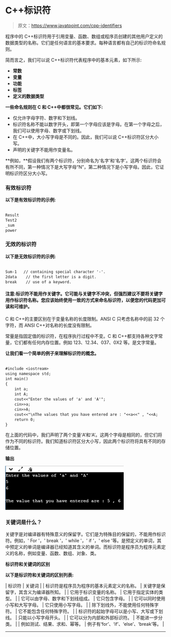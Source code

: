# C++标识符

> 原文：<https://www.javatpoint.com/cpp-identifiers>

程序中的 C++标识符用于引用变量、函数、数组或程序员创建的其他用户定义的数据类型的名称。它们是任何语言的基本要求。每种语言都有自己的标识符命名规则。

简而言之，我们可以说 C++标识符代表程序中的基本元素，如下所示:

*   **常数**
*   **变量**
*   **功能**
*   **标签**
*   **定义的数据类型**

**一些命名规则在 C 和 C++中都很常见。它们如下:**

*   仅允许字母字符、数字和下划线。
*   标识符名称不能以数字开头，即第一个字母应该是字母。在第一个字母之后，我们可以使用字母、数字或下划线。
*   在 C++中，大小写字母是不同的。因此，我们可以说 C++标识符区分大小写。
*   声明的关键字不能用作变量名。

**例如，**假设我们有两个标识符，分别命名为‘名字’和‘名字’。这两个标识符会有所不同，第一种情况下是大写字母“N”，第二种情况下是小写字母。因此，它证明标识符区分大小写。

### 有效标识符

**以下是有效标识符的示例:**

```

Result
Test2
_sum
power

```

### 无效的标识符

**以下是无效标识符的示例:**

```

Sum-1   // containing special character '-'.
2data    // the first letter is a digit. 
break    // use of a keyword.  

```

#### 注意:标识符不能用作关键字。它可能与关键字不冲突，但强烈建议不要将关键字用作标识符名称。您应该始终使用一致的方式来命名标识符，以便您的代码更加可读和可维护。

C 和 C++的主要区别在于变量名称的长度限制。ANSI C 只考虑名称中的前 32 个字符，而 ANSI C++对名称的长度没有限制。

常量是指固定值的标识符，在程序执行过程中不变。C 和 C++都支持各种文字常量，它们都有任何内存位置。例如 123、12.34、037、0X2 等。是文字常量。

**让我们看一个简单的例子来理解标识符的概念。**

```

#include <iostream>
using namespace std;
int main()
{
    int a;
    int A;
    cout<<"Enter the values of 'a' and 'A'";
    cin>>a;
    cin>>A;
    cout<<"\nThe values that you have entered are : "<<a<<" , "<<A;
    return 0;
}

```

在上面的代码中，我们声明了两个变量‘A’和‘A’。这两个字母是相同的，但它们将作为不同的标识符。我们知道标识符区分大小写，因此两个标识符将具有不同的存储位置。

**输出**

![C++ Identifiers](img/9184f4813638f8ec601bb8daed515e51.png)

### 关键词是什么？

关键字是对编译器有特殊意义的保留字。它们是为特殊目的保留的，不能用作标识符。例如，' For '，' break '，' while '，' if '，' else '等。是预定义的单词，其中预定义的单词是编译器已经知道其含义的单词。而标识符是程序员为程序元素定义的名称，例如变量、函数、数组、对象、类。

**标识符和关键词的区别**

**以下是标识符和关键词的区别列表:**

| 标识符 | 关键词 |
| 标识符是程序员为程序的基本元素定义的名称。 | 关键字是保留字，其含义为编译器所知。 |
| 它用于标识变量的名称。 | 它用于指定实体的类型。 |
| 它可以由字母、数字和下划线组成。 | 它只包含字母。 |
| 它可以同时使用小写和大写字母。 | 它只使用小写字母。 |
| 除下划线外，不能使用任何特殊字符。 | 它不能包含任何特殊字符。 |
| 标识符的起始字母可以是小写、大写或下划线。 | 只能以小写字母开头。 |
| 它可以分为内部和外部标识符。 | 不能进一步分类。 |
| 例如测试、结果、求和、幂等。 | 例子有‘for’、‘if’、‘else’、‘break’等。 |

* * *